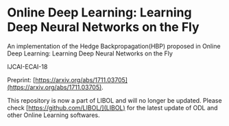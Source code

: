 # Online Deep Learning: Learning Deep Neural Networks on the Fly
An implementation of the Hedge Backpropagation(HBP) proposed in Online Deep Learning: Learning Deep Neural Networks on the Fly 

IJCAI-ECAI-18

Preprint: [https://arxiv.org/abs/1711.03705](https://arxiv.org/abs/1711.03705).

This repository is now a part of LIBOL and will no longer be updated.
Please check [https://github.com/LIBOL/](LIBOL) for the latest update of ODL and other Online Learning softwares.
